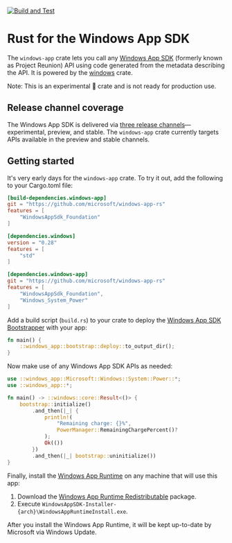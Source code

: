 [![Build and Test](https://github.com/microsoft/windows-app-rs/workflows/Build%20and%20Test/badge.svg?event=push)](https://github.com/microsoft/windows-app-rs/actions)

# Rust for the Windows App SDK
The `windows-app` crate lets you call any [Windows App SDK](https://github.com/microsoft/WindowsAppSDK) (formerly known as Project Reunion) API using code generated from the metadata describing the API. It is powered by the [windows](https://github.com/microsoft/windows-rs) crate.

Note: This is an experimental 🧪 crate and is not ready for production use.

## Release channel coverage
The Windows App SDK is delivered via [three release channels](https://docs.microsoft.com/windows/apps/windows-app-sdk/release-channels)—experimental, preview, and stable. The `windows-app` crate currently targets APIs available in the preview and stable channels.

## Getting started
It's very early days for the `windows-app` crate. To try it out, add the following to your Cargo.toml file:

```toml
[build-dependencies.windows-app]
git = "https://github.com/microsoft/windows-app-rs"
features = [
    "WindowsAppSdk_Foundation"
]

[dependencies.windows]
version = "0.28"
features = [
    "std"
]

[dependencies.windows-app]
git = "https://github.com/microsoft/windows-app-rs"
features = [
    "WindowsAppSdk_Foundation",
    "Windows_System_Power"
]
```

Add a build script (`build.rs`) to your crate to deploy the [Windows App SDK Bootstrapper](https://docs.microsoft.com/en-us/windows/apps/windows-app-sdk/deploy-unpackaged-apps?WT.mc_id=WD-MVP-5002756#using-features-at-run-time) with your app:

```rust
fn main() {
    ::windows_app::bootstrap::deploy::to_output_dir();
}
```

Now make use of any Windows App SDK APIs as needed:

```rust
use ::windows_app::Microsoft::Windows::System::Power::*;
use ::windows_app::*;

fn main() -> ::windows::core::Result<()> {
    bootstrap::initialize()
        .and_then(|_| {
            println!(
                "Remaining charge: {}%",
                PowerManager::RemainingChargePercent()?
            );
            Ok(())
        })
        .and_then(|_| bootstrap::uninitialize())
}
```

Finally, install the [Windows App Runtime](https://docs.microsoft.com/windows/apps/windows-app-sdk/deploy-unpackaged-apps?WT.mc_id=WD-MVP-5002756) on any machine that will use this app:

1. Download the [Windows App Runtime Redistributable](https://aka.ms/windowsappsdk/1.0-stable/msix-installer) package.
2. Execute `WindowsAppSDK-Installer-{arch}\WindowsAppRuntimeInstall.exe`.

After you install the Windows App Runtime, it will be kept up-to-date by Microsoft via Windows Update.
